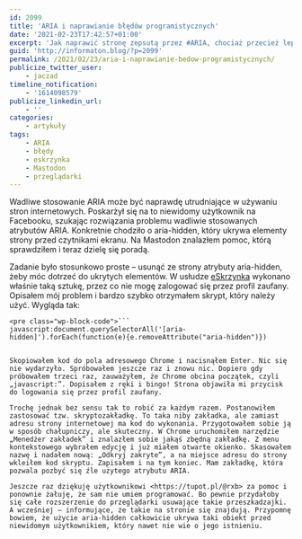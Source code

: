 ```yaml
---
id: 2099
title: 'ARIA i naprawianie błędów programistycznych'
date: '2021-02-23T17:42:57+01:00'
excerpt: 'Jak naprawić stronę zepsutą przez #ARIA, chociaż przecież lepiej nie psuć.'
guid: 'http://informaton.blog/?p=2099'
permalink: /2021/02/23/aria-i-naprawianie-bedow-programistycznych/
publicize_twitter_user:
    - jaczad
timeline_notification:
    - '1614098579'
publicize_linkedin_url:
    - ''
categories:
    - artykuły
tags:
    - ARIA
    - błędy
    - eskrzynka
    - Mastodon
    - przeglądarki
---
```


Wadliwe stosowanie ARIA może być naprawdę utrudniające w używaniu stron internetowych. Poskarżył się na to niewidomy użytkownik na Facebooku, szukając rozwiązania problemu wadliwie stosowanych atrybutów ARIA. Konkretnie chodziło o aria-hidden, który ukrywa elementy strony przed czytnikami ekranu. Na Mastodon znalazłem pomoc, którą sprawdziłem i teraz dzielę się poradą.

Zadanie było stosunkowo proste – usunąć ze strony atrybuty aria-hidden, żeby móc dotrzeć do ukrytych elementów. W usłudze [eSkrzynka](https://eskrzynka.poczta-polska.pl/#/) wykonano właśnie taką sztukę, przez co nie mogę zalogować się przez profil zaufany. Opisałem mój problem i bardzo szybko otrzymałem skrypt, który należy użyć. Wygląda tak:

```
<pre class="wp-block-code">```
javascript:document.querySelectorAll('[aria-hidden]').forEach(function(e){e.removeAttribute("aria-hidden")})

```
```

Skopiowałem kod do pola adresowego Chrome i nacisnąłem Enter. Nic się nie wydarzyło. Spróbowałem jeszcze raz i znowu nic. Dopiero gdy próbowałem trzeci raz, zauważyłem, że Chrome obcina początek, czyli „javascript:”. Dopisałem z ręki i bingo! Strona objawiła mi przycisk do logowania się przez profil zaufany.

Trochę jednak bez sensu tak to robić za każdym razem. Postanowiłem zastosować tzw. skryptozakładkę. To taka niby zakładka, ale zamiast adresu strony internetowej ma kod do wykonania. Przygotowałem sobie ją w sposób chałupniczy, ale skuteczny. W Chrome uruchomiłem narzędzie „Menedżer zakładek” i znalazłem sobie jakąś zbędną zakładkę. Z menu kontekstowego wybrałem edycję i już miałem otwarte okienko. Skasowałem nazwę i nadałem nową: „Odkryj zakryte”, a na miejsce adresu do strony wkleiłem kod skryptu. Zapisałem i na tym koniec. Mam zakładkę, która pozwala pozbyć się źle użytego atrybutu ARIA.

Jeszcze raz dziękuję użytkownikowi <https://tupot.pl/@rxb> za pomoc i ponownie żałuję, że sam nie umiem programować. Bo pewnie przydałoby się całe rozszerzenie do przeglądarki usuwające takie przeszkadzajki. A wcześniej – informujące, że takie na stronie się znajdują. Przypomnę bowiem, że użycie aria-hidden całkowicie ukrywa taki obiekt przed niewidomym użytkownikiem, który nawet nie wie o jego istnieniu.
